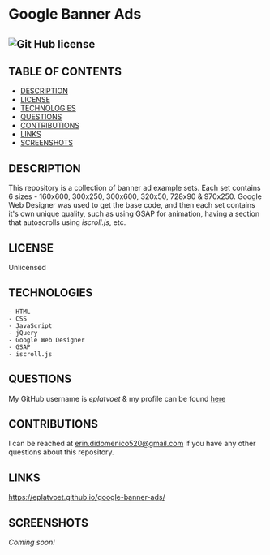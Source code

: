 # Google Banner Ads
## ![Git Hub license](https://img.shields.io/badge/License-Unlicensed-blue.svg)

## TABLE OF CONTENTS
- [DESCRIPTION](#DESCRIPTION)  
- [LICENSE](#LICENSE)   
- [TECHNOLOGIES](#TECHNOLOGIES)
- [QUESTIONS](#QUESTIONS)  
- [CONTRIBUTIONS](#CONTRIBUTIONS)
- [LINKS](#LINKS)  
- [SCREENSHOTS](#SCREENSHOTS)  

## DESCRIPTION
This repository is a collection of banner ad example sets. Each set contains 6 sizes - 160x600, 300x250, 300x600, 320x50, 728x90 & 970x250. Google Web Designer was used to get the base code, and then each set contains it's own unique quality, such as using GSAP for animation, having a section that autoscrolls using *iscroll.js*, etc. 

## LICENSE
Unlicensed

## TECHNOLOGIES  
```````````````
- HTML
- CSS  
- JavaScript  
- jQuery
- Google Web Designer
- GSAP
- iscroll.js
```````````````

## QUESTIONS
My GitHub username is *eplatvoet* & my profile can be found [here](https://github.com/eplatvoet) 

## CONTRIBUTIONS
I can be reached at erin.didomenico520@gmail.com if you have any other questions about this repository.

## LINKS
https://eplatvoet.github.io/google-banner-ads/ 


## SCREENSHOTS
*Coming soon!*